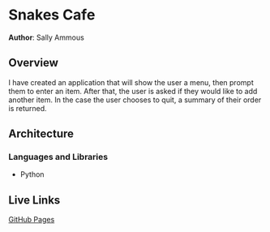 # Snakes Cafe

**Author**: Sally Ammous

## Overview

I  have created an application that will show the user a menu, then prompt them to enter an item. After that, the user is asked if they would like to add another item. In the case the user chooses to quit, a summary of their order is returned.

## Architecture

### Languages and Libraries

* Python

## Live Links

[GitHub Pages](https://sallytareq.github.io/snakes-cafe/)
